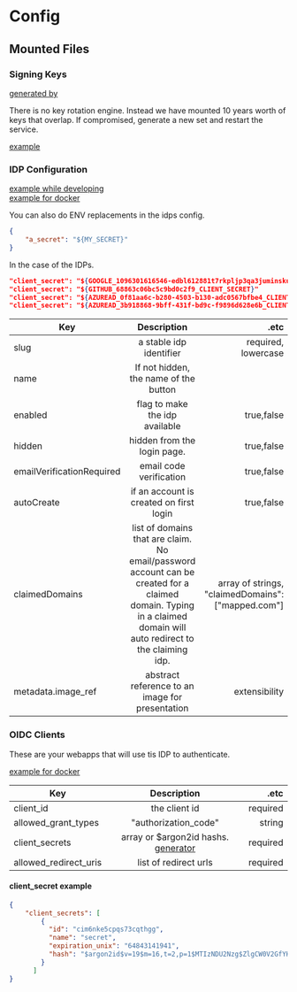 # Config

## Mounted Files

### Signing Keys

[generated by](https://github.com/fluffy-bunny/crypto-gen)  

There is no key rotation engine.  Instead we have mounted 10 years worth of keys that overlap.  If compromised, generate a new set and restart the service.  

[example](../cmd/server/config/signing-keys.json)  

### IDP Configuration

[example while developing](../cmd/server/config/idps.json)  
[example for docker](../cmd/server/config/idps.docker.json)  

You can also do ENV replacements in the idps config.  

```json
{
    "a_secret": "${MY_SECRET}"
}
```

In the case of the IDPs.  

```json
"client_secret": "${GOOGLE_1096301616546-edbl612881t7rkpljp3qa3juminskulo.apps.googleusercontent.com_CLIENT_SECRET}",
"client_secret": "${GITHUB_68863c06bc5c9bd0c2f9_CLIENT_SECRET}"
"client_secret": "${AZUREAD_0f81aa6c-b280-4503-b130-adc0567bfbe4_CLIENT_SECRET}",
"client_secret": "${AZUREAD_3b918868-9bff-431f-bd9c-f9896d628e6b_CLIENT_SECRET}",
```

| Key           | Description   | .etc  |
| ------------- |:-------------:| -----:|
| slug          | a stable idp identifier | required, lowercase |
| name      | If not hidden, the name of the button      |    |
| enabled      | flag to make the idp available      | true,false   |
| hidden | hidden from the login page.      | true,false |
| emailVerificationRequired | email code verification   | true,false |
| autoCreate | if an account is created on first login | true,false |
| claimedDomains | list of domains that are claim. No email/password account can be created for a claimed domain.  Typing in a claimed domain will auto redirect to the claiming idp. | array of strings, "claimedDomains": ["mapped.com"] |
| metadata.image_ref | abstract reference to an image for presentation  | extensibility |  

### OIDC Clients

These are your webapps that will use tis IDP to authenticate.  

[example for docker](../cmd/server/config/oidcClients.json.json)  

| Key           | Description   | .etc  |
| ------------- |:-------------:| -----:|
| client_id          | the client id | required |
| allowed_grant_types      | "authorization_code"  | string   |
| client_secrets      | array or $argon2id hashs. [generator](https://argon2.online/)    | required   |
| allowed_redirect_uris | list of redirect urls     | required |

#### client_secret example

```json
{
    "client_secrets": [
        {
          "id": "cim6nke5cpqs73cqthgg",
          "name": "secret",
          "expiration_unix": "64843141941",
          "hash": "$argon2id$v=19$m=16,t=2,p=1$MTIzNDU2Nzg$ZlgCW0V2GfYHJSpwaUWU1w"
        }
      ]
}
```
